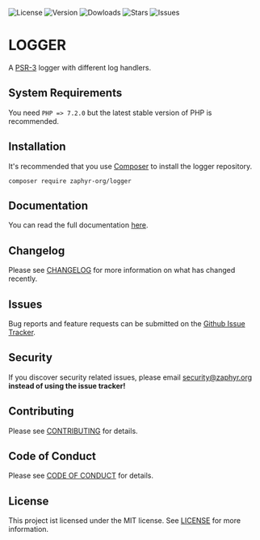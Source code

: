 ![License](https://img.shields.io/github/license/zaphyr-org/logger?style=for-the-badge)
![Version](https://img.shields.io/packagist/v/zaphyr-org/logger?style=for-the-badge)
![Dowloads](https://img.shields.io/packagist/dt/zaphyr-org/logger?style=for-the-badge)
![Stars](https://img.shields.io/github/stars/zaphyr-org/logger?style=for-the-badge)
![Issues](https://img.shields.io/github/issues/zaphyr-org/logger?style=for-the-badge)

# LOGGER

A [PSR-3](https://www.php-fig.org/psr/psr-3/) logger with different log handlers.

## System Requirements

You need `PHP => 7.2.0` but the latest stable version of PHP is recommended.

## Installation

It's recommended that you use [Composer](https://getcomposer.org/) to install the logger repository.

```console
composer require zaphyr-org/logger
```

## Documentation

You can read the full documentation [here](docs/index.md).

## Changelog

Please see [CHANGELOG](CHANGELOG.md) for more information on what has changed recently.

## Issues

Bug reports and feature requests can be submitted on the [Github Issue Tracker](https://github.com/zaphyr-org/logger/issues).

## Security

If you discover security related issues, please email security@zaphyr.org **instead of using the issue tracker!**

## Contributing

Please see [CONTRIBUTING](CONTRIBUTING.md) for details.

## Code of Conduct

Please see [CODE OF CONDUCT](CODE_OF_CONDUCT.md) for details.

## License

This project ist licensed under the MIT license. See [LICENSE](LICENSE.md) for more information.
